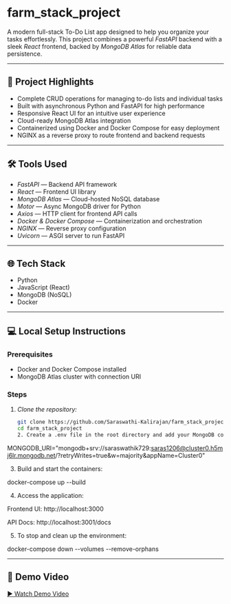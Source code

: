 # farm_stack_project 

A modern full-stack To-Do List app designed to help you organize your tasks effortlessly. This project combines a powerful *FastAPI* backend with a sleek *React* frontend, backed by *MongoDB Atlas* for reliable data persistence.

---

## 🚀 Project Highlights

- Complete CRUD operations for managing to-do lists and individual tasks  
- Built with asynchronous Python and FastAPI for high performance  
- Responsive React UI for an intuitive user experience  
- Cloud-ready MongoDB Atlas integration  
- Containerized using Docker and Docker Compose for easy deployment  
- NGINX as a reverse proxy to route frontend and backend requests  

---

## 🛠 Tools Used

- *FastAPI* — Backend API framework  
- *React* — Frontend UI library  
- *MongoDB Atlas* — Cloud-hosted NoSQL database  
- *Motor* — Async MongoDB driver for Python  
- *Axios* — HTTP client for frontend API calls  
- *Docker & Docker Compose* — Containerization and orchestration  
- *NGINX* — Reverse proxy configuration  
- *Uvicorn* — ASGI server to run FastAPI  

---

## 🌐 Tech Stack

- Python  
- JavaScript (React)  
- MongoDB (NoSQL)  
- Docker  

---

## 💻 Local Setup Instructions

### Prerequisites

- Docker and Docker Compose installed  
- MongoDB Atlas cluster with connection URI  

### Steps

1. *Clone the repository:*

   ```bash
   git clone https://github.com/Saraswathi-Kalirajan/farm_stack_project.git
   cd farm_stack_project
   2. Create a .env file in the root directory and add your MongoDB connection string:

MONGODB_URI="mongodb+srv://saraswathik729:saras1206@cluster0.h5mj6lr.mongodb.net/?retryWrites=true&w=majority&appName=Cluster0"


3. Build and start the containers:

docker-compose up --build


4. Access the application:

Frontend UI: http://localhost:3000

API Docs: http://localhost:3001/docs



5. To stop and clean up the environment:

docker-compose down --volumes --remove-orphans




---

## 🎥 Demo Video

[▶ Watch Demo Video](https://drive.google.com/file/d/1VfS1wss6cCpvAadN7TOJMkVHM9NN13_0/view?usp=drivesdk)